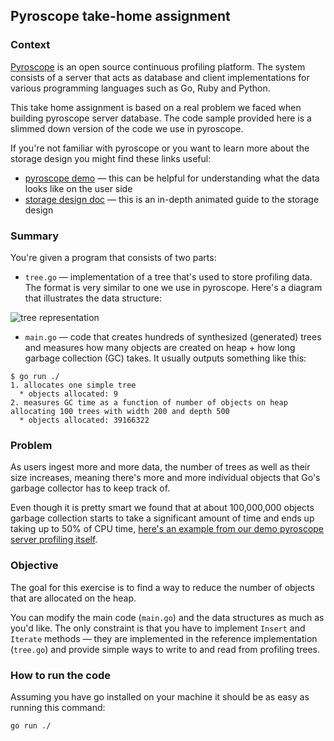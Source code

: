 ## Pyroscope take-home assignment

### Context

[Pyroscope](https://github.com/pyroscope-io/pyroscope/) is an open source continuous profiling platform. The system consists of a server that acts as database and client implementations for various programming languages such as Go, Ruby and Python.

This take home assignment is based on a real problem we faced when building pyroscope server database. The code sample provided here is a slimmed down version of the code we use in pyroscope.

If you're not familiar with pyroscope or you want to learn more about the storage design you might find these links useful:

* [pyroscope demo](https://demo-dev.pyroscope.io/) — this can be helpful for understanding what the data looks like on the user side
* [storage design doc](https://github.com/pyroscope-io/pyroscope/blob/main/docs/storage-design.md) — this is an in-depth animated guide to the storage design

### Summary

You're given a program that consists of two parts:
* `tree.go` — implementation of a tree that's used to store profiling data. The format is very similar to one we use in pyroscope. Here's a diagram that illustrates the data structure:

![tree representation](https://user-images.githubusercontent.com/662636/133024145-146b9ce1-88cd-40ee-b924-6ad4dc93dcab.png)

* `main.go` — code that creates hundreds of synthesized (generated) trees and measures how many objects are created on heap + how long garbage collection (GC) takes. It usually outputs something like this:

```shell
$ go run ./
1. allocates one simple tree
  * objects allocated: 9
2. measures GC time as a function of number of objects on heap
allocating 100 trees with width 200 and depth 500
  * objects allocated: 39166322
```

### Problem

As users ingest more and more data, the number of trees as well as their size increases, meaning there's more and more individual objects that Go's garbage collector has to keep track of.

Even though it is pretty smart we found that at about 100,000,000 objects garbage collection starts to take a significant amount of time and ends up taking up to 50% of CPU time, [here's an example from our demo pyroscope server profiling itself](https://demo.pyroscope.io/?name=pyroscope.server.cpu%7B%7D&from=now-30d).

### Objective

The goal for this exercise is to find a way to reduce the number of objects that are allocated on the heap.

You can modify the main code (`main.go`) and the data structures as much as you'd like. The only constraint is that you have to implement `Insert` and `Iterate` methods — they are implemented in the reference implementation (`tree.go`) and provide simple ways to write to and read from profiling trees.

### How to run the code

Assuming you have go installed on your machine it should be as easy as running this command:
```shell
go run ./
```
